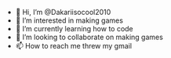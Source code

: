 - 👋 Hi, I’m @Dakariisocool2010
- 👀 I’m interested in making games
- 🌱 I’m currently learning how to code
- 💞️ I’m looking to collaborate on making games
- 📫 How to reach me threw my gmail

<!---
Dakariisocool2010/Dakariisocool2010 is a ✨ special ✨ repository because its `README.md` (this file) appears on your GitHub profile.
You can click the Preview link to take a look at your changes.
--->

